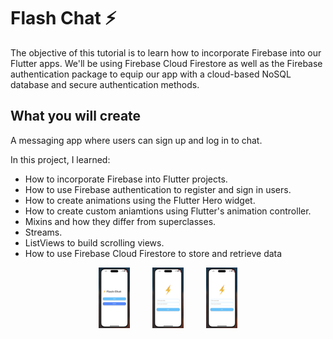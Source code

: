 # Flash Chat ⚡️



The objective of this tutorial is to learn how to incorporate Firebase into our Flutter apps. We'll be using Firebase Cloud Firestore as well as the Firebase authentication package to equip our app with a cloud-based NoSQL database and secure authentication methods. 


## What you will create

A messaging app where users can sign up and log in to chat.

In this project, I learned:
- How to incorporate Firebase into Flutter projects.
- How to use Firebase authentication to register and sign in users.
- How to create animations using the Flutter Hero widget.
- How to create custom aniamtions using Flutter's animation controller. 
- Mixins and how they differ from superclasses.
- Streams.
- ListViews to build scrolling views.
- How to use Firebase Cloud Firestore to store and retrieve data


<p align="center">
  <img alt="Light" src="demo1.png" width="10%">
&nbsp; &nbsp; &nbsp; &nbsp;
  <img alt="Dark" src="demo2.png" width="10%">
&nbsp; &nbsp; &nbsp; &nbsp;
  <img alt="Dark" src="demo2.png" width="10%">
</p>

